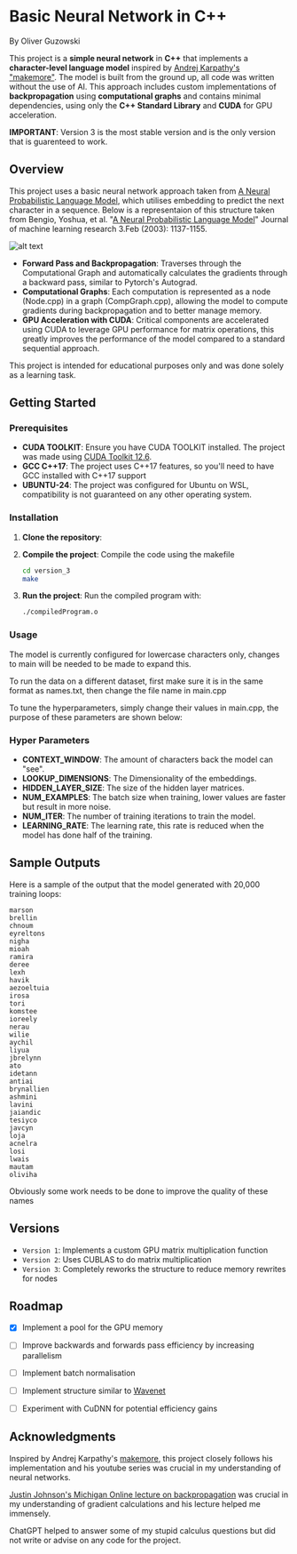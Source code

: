 # Basic Neural Network in C++
By Oliver Guzowski


This project is a **simple neural network** in **C++** that implements a **character-level language model** inspired by [Andrej Karpathy's "makemore"](https://github.com/karpathy/makemore). The model is built from the ground up, all code was written without the use of AI. This approach includes custom implementations of **backpropagation** using **computational graphs** and contains minimal dependencies, using only the **C++ Standard Library** and **CUDA** for GPU acceleration.

**IMPORTANT**: Version 3 is the most stable version and is the only version that is guarenteed to work. 

## Overview


This project uses a basic neural network approach taken from [A Neural Probabilistic Language Model](https://www.jmlr.org/papers/volume3/bengio03a/bengio03a.pdf), which utilises embedding to predict the next character in a sequence.
Below is a representaion of this structure taken from Bengio, Yoshua, et al. "[A Neural Probabilistic Language Model](https://www.jmlr.org/papers/volume3/bengio03a/bengio03a.pdf)" Journal of machine learning research 3.Feb (2003): 1137-1155.

![alt text](https://production-media.paperswithcode.com/methods/Screen_Shot_2020-05-26_at_2.17.37_PM.png "Neural Net Structure")

- **Forward Pass and Backpropagation**: Traverses through the Computational Graph and automatically calculates the gradients through a backward pass, similar to Pytorch's Autograd.
- **Computational Graphs**: Each computation is represented as a node (Node.cpp) in a graph (CompGraph.cpp), allowing the model to compute gradients during backpropagation and to better manage memory.
- **GPU Acceleration with CUDA**: Critical components are accelerated using CUDA to leverage GPU performance for matrix operations, this greatly improves the performance of the model compared to a standard sequential approach.


This project is intended for educational purposes only and was done solely as a learning task.

## Getting Started


### Prerequisites


- **CUDA TOOLKIT**: Ensure you have CUDA TOOLKIT installed. The project was made using [CUDA Toolkit 12.6](https://developer.nvidia.com/cuda-downloads?target_os=Linux).
- **GCC C++17**: The project uses C++17 features, so you'll need to have GCC installed with C++17 support
- **UBUNTU-24**: The project was configured for Ubuntu on WSL, compatibility is not guaranteed on any other operating system.


### Installation


1. **Clone the repository**:


2. **Compile the project**:
   Compile the code using the makefile
   ```bash
   cd version_3
   make
   ```


3. **Run the project**:
   Run the compiled program with:
   ```bash
   ./compiledProgram.o
   ```


### Usage


The model is currently configured for lowercase characters only, changes to main will be needed to be made to expand this.


To run the data on a different dataset, first make sure it is in the same format as names.txt, then change the file name in main.cpp


To tune the hyperparameters, simply change their values in main.cpp, the purpose of these parameters are shown below:


### Hyper Parameters
- **CONTEXT_WINDOW**: The amount of characters back the model can "see".
- **LOOKUP_DIMENSIONS**: The Dimensionality of the embeddings.
- **HIDDEN_LAYER_SIZE**: The size of the hidden layer matrices.
- **NUM_EXAMPLES**: The batch size when training, lower values are faster but result in more noise.
- **NUM_ITER**: The number of training iterations to train the model.
- **LEARNING_RATE**: The learning rate, this rate is reduced when the model has done half of the training.

## Sample Outputs

Here is a sample of the output that the model generated with 20,000 training loops:
```
marson
brellin
chnoum
eyreltons
nigha
mioah
ramira
deree
lexh
havik
aezoeltuia
irosa
tori
komstee
ioreely
nerau
wilie
aychil
liyua
jbrelynn
ato
idetann
antiai
brynallien
ashmini
lavini
jaiandic
tesiyco
javcyn
loja
acnelra
losi
lwais
mautam
oliviha
```
Obviously some work needs to be done to improve the quality of these names

## Versions

- `Version 1`: Implements a custom GPU matrix multiplication function
- `Version 2`: Uses CUBLAS to do matrix multiplication
- `Version 3`: Completely reworks the structure to reduce memory rewrites for nodes

## Roadmap

- [x] Implement a pool for the GPU memory
- [ ] Improve backwards and forwards pass efficiency by increasing parallelism
- [ ] Implement batch normalisation
- [ ] Implement structure similar to [Wavenet](https://arxiv.org/pdf/1609.03499)
- [ ] Experiment with CuDNN for potential efficiency gains


## Acknowledgments


Inspired by Andrej Karpathy's [makemore](https://github.com/karpathy/makemore), this project closely follows his implementation and his youtube series was crucial in my understanding of neural networks.


[Justin Johnson's Michigan Online lecture on backpropagation](https://www.youtube.com/watch?v=dB-u77Y5a6A&t=3353s) was crucial in my understanding of gradient calculations and his lecture helped me immensely.


ChatGPT helped to answer some of my stupid calculus questions but did not write or advise on any code for the project.
